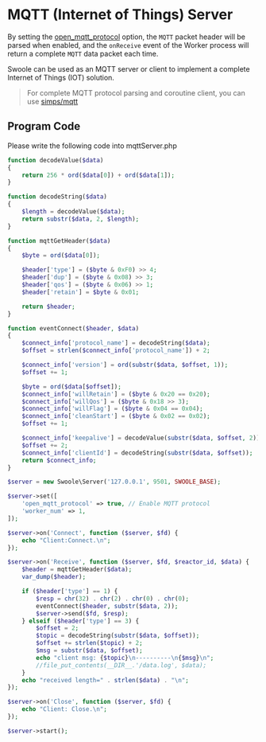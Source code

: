 # MQTT (Internet of Things) Server

By setting the [open_mqtt_protocol](/server/setting?id=open_mqtt_protocol) option, the `MQTT` packet header will be parsed when enabled, and the `onReceive` event of the Worker process will return a complete `MQTT` data packet each time.

Swoole can be used as an MQTT server or client to implement a complete Internet of Things (IOT) solution.

> For complete MQTT protocol parsing and coroutine client, you can use [simps/mqtt](https://github.com/simps/mqtt)

## Program Code

Please write the following code into mqttServer.php

```php
function decodeValue($data)
{
    return 256 * ord($data[0]) + ord($data[1]);
}

function decodeString($data)
{
    $length = decodeValue($data);
    return substr($data, 2, $length);
}

function mqttGetHeader($data)
{
    $byte = ord($data[0]);

    $header['type'] = ($byte & 0xF0) >> 4;
    $header['dup'] = ($byte & 0x08) >> 3;
    $header['qos'] = ($byte & 0x06) >> 1;
    $header['retain'] = $byte & 0x01;

    return $header;
}

function eventConnect($header, $data)
{
    $connect_info['protocol_name'] = decodeString($data);
    $offset = strlen($connect_info['protocol_name']) + 2;

    $connect_info['version'] = ord(substr($data, $offset, 1));
    $offset += 1;

    $byte = ord($data[$offset]);
    $connect_info['willRetain'] = ($byte & 0x20 == 0x20);
    $connect_info['willQos'] = ($byte & 0x18 >> 3);
    $connect_info['willFlag'] = ($byte & 0x04 == 0x04);
    $connect_info['cleanStart'] = ($byte & 0x02 == 0x02);
    $offset += 1;

    $connect_info['keepalive'] = decodeValue(substr($data, $offset, 2));
    $offset += 2;
    $connect_info['clientId'] = decodeString(substr($data, $offset));
    return $connect_info;
}

$server = new Swoole\Server('127.0.0.1', 9501, SWOOLE_BASE);

$server->set([
    'open_mqtt_protocol' => true, // Enable MQTT protocol
    'worker_num' => 1,
]);

$server->on('Connect', function ($server, $fd) {
    echo "Client:Connect.\n";
});

$server->on('Receive', function ($server, $fd, $reactor_id, $data) {
    $header = mqttGetHeader($data);
    var_dump($header);

    if ($header['type'] == 1) {
        $resp = chr(32) . chr(2) . chr(0) . chr(0);
        eventConnect($header, substr($data, 2));
        $server->send($fd, $resp);
    } elseif ($header['type'] == 3) {
        $offset = 2;
        $topic = decodeString(substr($data, $offset));
        $offset += strlen($topic) + 2;
        $msg = substr($data, $offset);
        echo "client msg: {$topic}\n----------\n{$msg}\n";
        //file_put_contents(__DIR__.'/data.log', $data);
    }
    echo "received length=" . strlen($data) . "\n";
});

$server->on('Close', function ($server, $fd) {
    echo "Client: Close.\n";
});

$server->start();
```
